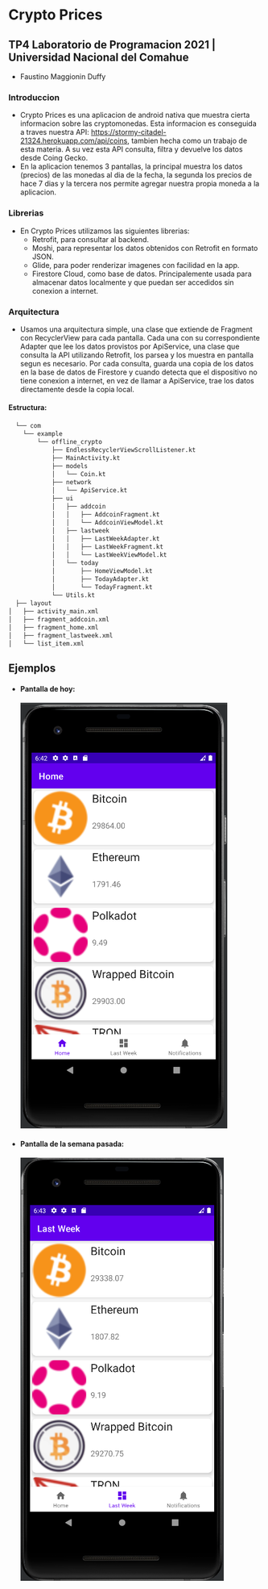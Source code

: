 # Crypto Prices

## TP4 Laboratorio de Programacion 2021 | Universidad Nacional del Comahue

- Faustino Maggionin Duffy

### Introduccion

- Crypto Prices es una aplicacion de android nativa que muestra cierta informacion sobre
  las cryptomonedas. Esta informacion es conseguida a traves nuestra API:
  https://stormy-citadel-21324.herokuapp.com/api/coins, tambien hecha como un trabajo de esta materia.
  A su vez esta API consulta, filtra y devuelve los datos desde Coing Gecko.
- En la aplicacion tenemos 3 pantallas, la principal muestra los datos (precios) de las monedas al
  dia de la fecha, la segunda los precios de hace 7 dias y la tercera nos permite agregar nuestra propia moneda a la aplicacion.

### Librerias

- En Crypto Prices utilizamos las siguientes librerias:
  - Retrofit, para consultar al backend.
  - Moshi, para representar los datos obtenidos con Retrofit en formato JSON.
  - Glide, para poder renderizar imagenes con facilidad en la app.
  - Firestore Cloud, como base de datos. Principalemente usada para almacenar datos localmente y
    que puedan ser accedidos sin conexion a internet.

### Arquitectura

- Usamos una arquitectura simple, una clase que extiende de Fragment con RecyclerView para cada
  pantalla. Cada una con su correspondiente Adapter que lee los datos provistos por ApiService, una
  clase que consulta la API utilizando Retrofit, los parsea y los muestra en pantalla segun es
  necesario. Por cada consulta, guarda una copia de los datos en la base de datos de Firestore y
  cuando detecta que el dispositivo no tiene conexion a internet, en vez de llamar a ApiService,
  trae los datos directamente desde la copia local.

#### Estructura:

```
  └── com
    └── example
        └── offline_crypto
            ├── EndlessRecyclerViewScrollListener.kt
            ├── MainActivity.kt
            ├── models
            │   └── Coin.kt
            ├── network
            │   └── ApiService.kt
            ├── ui
            │   ├── addcoin
            │   │   ├── AddcoinFragment.kt
            │   │   └── AddcoinViewModel.kt
            │   ├── lastweek
            │   │   ├── LastWeekAdapter.kt
            │   │   ├── LastWeekFragment.kt
            │   │   └── LastWeekViewModel.kt
            │   └── today
            │       ├── HomeViewModel.kt
            │       ├── TodayAdapter.kt
            │       └── TodayFragment.kt
            └── Utils.kt
  ├── layout
│   ├── activity_main.xml
│   ├── fragment_addcoin.xml
│   ├── fragment_home.xml
│   ├── fragment_lastweek.xml
│   └── list_item.xml

```

## Ejemplos

- #### Pantalla de hoy:

  ![img.png](img.png)

- #### Pantalla de la semana pasada:
  ![img_1.png](img_1.png)
